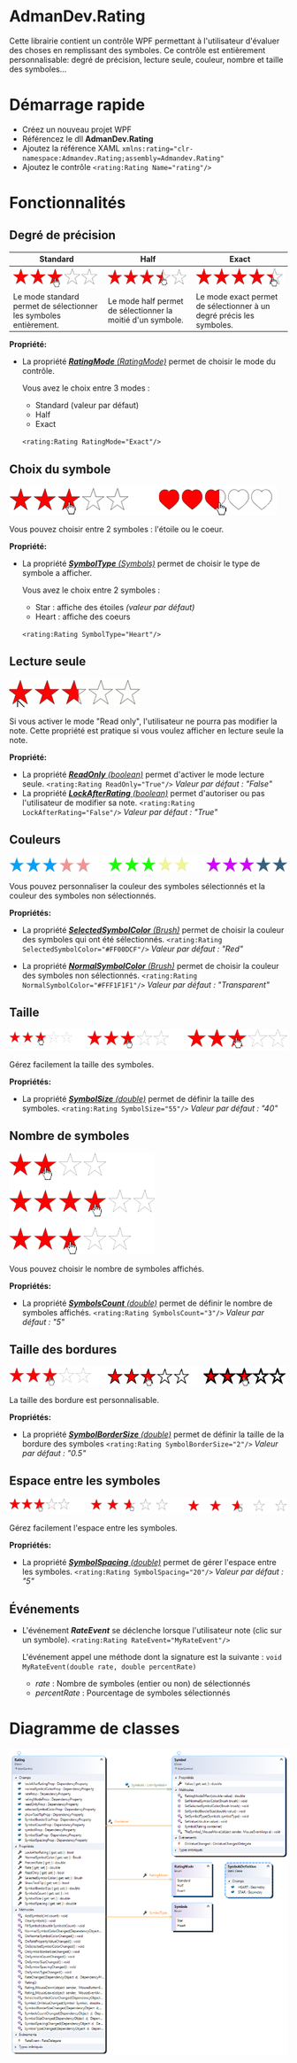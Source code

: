﻿# AdmanDev.Rating


Cette librairie contient un contrôle WPF permettant à l'utilisateur d'évaluer des choses en remplissant des symboles.
Ce contrôle est entièrement personnalisable: degré de précision, lecture seule, couleur, nombre et taille des symboles...

# Démarrage rapide
- Créez un nouveau projet WPF
- Référencez le dll **AdmanDev.Rating**
- Ajoutez la référence XAML
<code>xmlns:rating="clr-namespace:Admandev.Rating;assembly=Admandev.Rating"</code>
- Ajoutez le contrôle
<code><rating:Rating Name="rating"/> </code>

# Fonctionnalités

## Degré de précision
<table>
	<thead>
		<tr>
			<th>Standard</th>
			<th>Half</th>
			<th>Exact</th>
		</tr>
	</thead>
	<tbody>
		<tr>
			<td><img src="doc/Rating.png" alt="standard mode"/></td>
			<td><img src="doc/modes/Rating - Half mode.png" alt="half mode"/></td>
			<td><img src="doc/modes/Rating - Exact mode.png" alt="exact mode"/></td>
		</tr>
		<tr>
		<td>Le mode standard permet de sélectionner les symboles entièrement.</td>
		<td>Le mode half permet de sélectionner la moitié d'un symbole.</td>
		<td>Le mode exact permet de sélectionner à un degré précis les symboles.</td>
	</tr>
   </tbody>
</table>

**Propriété:**
- La propriété <u>***RatingMode***  *(RatingMode)*</u> permet de choisir le mode du contrôle.

	Vous avez le choix entre 3 modes :
	- Standard (valeur par défaut)
	- Half
	- Exact

	<code><rating:Rating RatingMode="Exact"/></code>

## Choix du symbole
<img src="doc/symbols/Rating - Symbols horizontal.png" alt="Rating-Read-Only">

Vous pouvez choisir entre 2 symboles : l'étoile ou le coeur.

**Propriété:**
- La propriété <u>***SymbolType*** *(Symbols)*</u> permet de choisir le type de symbole a afficher.

	Vous avez le choix entre 2 symboles :
	- Star : affiche des étoiles *(valeur par défaut)*
	- Heart : affiche des coeurs

	<code><rating:Rating SymbolType="Heart"/></code>

## Lecture seule
<img src="doc/Rating -Read Only.gif" alt="Rating-Read-Only">

Si vous activer le mode "Read only", l'utilisateur ne pourra pas modifier la note. Cette propriété est pratique si vous voulez afficher en lecture seule la note.

**Propriété:**
- La propriété <u>***ReadOnly*** *(boolean)*</u> permet d'activer le mode lecture seule.
<code><rating:Rating ReadOnly="True"/></code>
*Valeur par défaut : "False"*
- La propriété <u>***LockAfterRating*** *(boolean)*</u> permet d'autoriser ou pas l'utilisateur de modifier sa note. 
<code><rating:Rating LockAfterRating="False"/></code>
*Valeur par défaut : "True"*


## Couleurs 
<img src="doc/stars_colors/Rating - color horizontal.png" alt="Rating-color-horizontal" >

Vous pouvez personnaliser la couleur des symboles sélectionnés et la couleur des symboles non sélectionnés.

**Propriétés:**
- La propriété <u>***SelectedSymbolColor*** *(Brush)*</u> permet de choisir la couleur des symboles qui ont été sélectionnés.
<code><rating:Rating SelectedSymbolColor="#FF00DCF"/></code>
*Valeur par défaut : "Red"*

- La propriété <u>***NormalSymbolColor*** *(Brush)*</u> permet de choisir la couleur des symboles non sélectionnés.
<code><rating:Rating NormalSymbolColor="#FFF1F1F1"/></code>
*Valeur par défaut : "Transparent"*


## Taille
<img src="doc/sizes/Rating - Smaller Horizontal.png" alt="Rating-Smaller-Horizontal" >

Gérez facilement la taille des symboles.

**Propriétés:**
- La propriété <u>***SymbolSize*** *(double)*</u> permet de définir la taille des symboles.
<code><rating:Rating SymbolSize="55"/></code>
*Valeur par défaut : "40"*


## Nombre de symboles
<img src="doc/stars_count/Rating - stars count.png" alt="Rating-stars-count">

 Vous pouvez choisir le nombre de symboles affichés.

**Propriétés:**
- La propriété <u>***SymbolsCount*** *(double)*</u> permet de définir le nombre de symboles affichés.
<code><rating:Rating SymbolsCount="3"/></code>
*Valeur par défaut : "5"*

## Taille des bordures
<img src="doc/border_size/Rating - border size horizontal.png" alt="Rating-border-size-horizontal">

La taille des bordure est personnalisable.

**Propriétés:**
- La propriété <u>***SymbolBorderSize*** *(double)*</u> permet de définir la taille de la bordure des symboles
<code><rating:Rating SymbolBorderSize="2"/></code>
*Valeur par défaut : "0.5"*

## Espace entre les symboles
<img src="doc/stars_spacing/Rating - Stars spacing horizontal.png" alt="Rating-Stars-spacing-horizontal">

Gérez facilement l'espace entre les symboles.

**Propriétés:**
- La propriété <u>***SymbolSpacing*** *(double)*</u> permet de gérer l'espace entre les symboles.
<code><rating:Rating SymbolSpacing="20"/></code>
*Valeur par défaut : "5"*

## Événements

- L'événement ***RateEvent*** se déclenche lorsque l'utilisateur note (clic sur un symbole).
	<code><rating:Rating RateEvent="MyRateEvent"/></code>
	
	L'événement appel une méthode dont la signature est la suivante :
	<code>void MyRateEvent(double rate, double percentRate)</code>
	
	* *rate* : Nombre de symboles (entier ou non) de sélectionnés 
	* *percentRate* : Pourcentage de symboles sélectionnés 

# Diagramme de classes
<img src="doc/ClassDiagram.png" alt="Diagramme de classe">